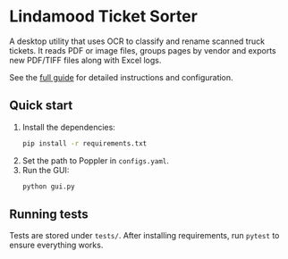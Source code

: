 # Lindamood Ticket Sorter

A desktop utility that uses OCR to classify and rename scanned truck tickets. It reads PDF or image files, groups pages by vendor and exports new PDF/TIFF files along with Excel logs.

See the [full guide](docs/README.md) for detailed instructions and configuration.

## Quick start

1. Install the dependencies:
   ```bash
   pip install -r requirements.txt
   ```
2. Set the path to Poppler in `configs.yaml`.
3. Run the GUI:
   ```bash
   python gui.py
   ```

## Running tests

Tests are stored under `tests/`. After installing requirements, run `pytest` to ensure everything works.
